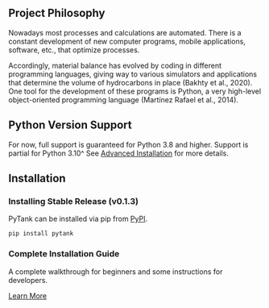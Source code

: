 
## Project Philosophy
Nowadays most processes and calculations are automated. There is a constant
development of new computer programs, mobile
applications, software, etc., that optimize processes.

Accordingly, material balance has evolved by coding in different
programming languages, giving way to various simulators and applications that
determine the volume of hydrocarbons in
place (Bakhty et al., 2020). One tool for the development of these programs is
Python, a very high-level object-oriented
programming language (Martínez Rafael et al., 2014).

## Python Version Support

For now, full support is guaranteed for Python 3.8 and higher. Support is partial for Python 3.10^
See [Advanced Installation](../developer_guide/advanced_install.md) for more details.

## Installation

<div class="grid cards">
  <div class="grid-item">
    <div class="install-card">
      <div class="card-content">
        <h3>Installing Stable Release (v0.1.3)</h3>
        <p>PyTank can be installed via pip from <a href="https://pypi.org/project/pytank">PyPI</a>.</p>
        <pre><code>pip install pytank</code></pre>
      </div>
    </div>
  </div>
  
  <div class="grid-item">
    <div class="card">
      <div class="card-content">
        <h3>Complete Installation Guide</h3>
        <p>A complete walkthrough for beginners and some instructions for developers.</p>
        <a href="../developer_guide/advanced_install.md" class="md-button md-button--primary">Learn More</a>
      </div>
    </div>
  </div>
</div>